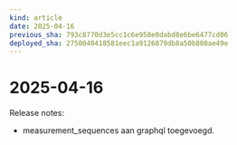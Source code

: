 ```yaml
---
kind: article
date: 2025-04-16
previous_sha: 793c8770d3e5cc1c6e958e0dabd8e6be6477cd06
deployed_sha: 2750040418581eec1a9126879db8a50b808ae49e
---
```


# 2025-04-16

Release notes:

* measurement_sequences aan graphql toegevoegd.
